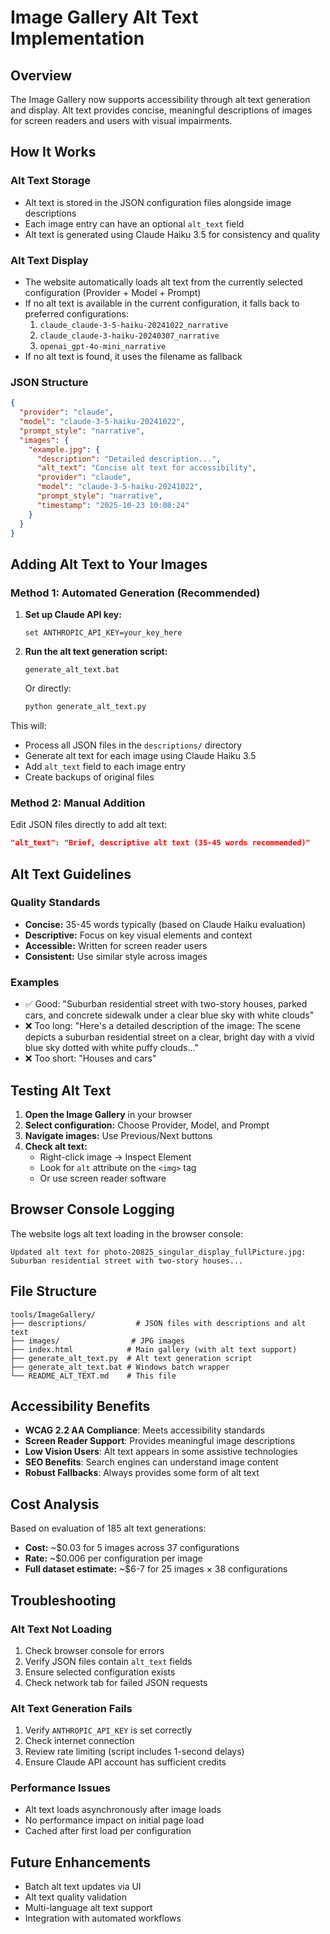 # Image Gallery Alt Text Implementation

## Overview

The Image Gallery now supports accessibility through alt text generation and display. Alt text provides concise, meaningful descriptions of images for screen readers and users with visual impairments.

## How It Works

### Alt Text Storage
- Alt text is stored in the JSON configuration files alongside image descriptions
- Each image entry can have an optional `alt_text` field
- Alt text is generated using Claude Haiku 3.5 for consistency and quality

### Alt Text Display
- The website automatically loads alt text from the currently selected configuration (Provider + Model + Prompt)
- If no alt text is available in the current configuration, it falls back to preferred configurations:
  1. `claude_claude-3-5-haiku-20241022_narrative`
  2. `claude_claude-3-haiku-20240307_narrative` 
  3. `openai_gpt-4o-mini_narrative`
- If no alt text is found, it uses the filename as fallback

### JSON Structure
```json
{
  "provider": "claude",
  "model": "claude-3-5-haiku-20241022", 
  "prompt_style": "narrative",
  "images": {
    "example.jpg": {
      "description": "Detailed description...",
      "alt_text": "Concise alt text for accessibility",
      "provider": "claude",
      "model": "claude-3-5-haiku-20241022",
      "prompt_style": "narrative",
      "timestamp": "2025-10-23 10:08:24"
    }
  }
}
```

## Adding Alt Text to Your Images

### Method 1: Automated Generation (Recommended)

1. **Set up Claude API key:**
   ```batch
   set ANTHROPIC_API_KEY=your_key_here
   ```

2. **Run the alt text generation script:**
   ```batch
   generate_alt_text.bat
   ```
   Or directly:
   ```bash
   python generate_alt_text.py
   ```

This will:
- Process all JSON files in the `descriptions/` directory
- Generate alt text for each image using Claude Haiku 3.5
- Add `alt_text` field to each image entry
- Create backups of original files

### Method 2: Manual Addition

Edit JSON files directly to add alt text:

```json
"alt_text": "Brief, descriptive alt text (35-45 words recommended)"
```

## Alt Text Guidelines

### Quality Standards
- **Concise:** 35-45 words typically (based on Claude Haiku evaluation)
- **Descriptive:** Focus on key visual elements and context
- **Accessible:** Written for screen reader users
- **Consistent:** Use similar style across images

### Examples
- ✅ Good: "Suburban residential street with two-story houses, parked cars, and concrete sidewalk under a clear blue sky with white clouds"
- ❌ Too long: "Here's a detailed description of the image: The scene depicts a suburban residential street on a clear, bright day with a vivid blue sky dotted with white puffy clouds..."
- ❌ Too short: "Houses and cars"

## Testing Alt Text

1. **Open the Image Gallery** in your browser
2. **Select configuration:** Choose Provider, Model, and Prompt 
3. **Navigate images:** Use Previous/Next buttons
4. **Check alt text:**
   - Right-click image → Inspect Element
   - Look for `alt` attribute on the `<img>` tag
   - Or use screen reader software

## Browser Console Logging

The website logs alt text loading in the browser console:
```
Updated alt text for photo-20825_singular_display_fullPicture.jpg: Suburban residential street with two-story houses...
```

## File Structure

```
tools/ImageGallery/
├── descriptions/           # JSON files with descriptions and alt text
├── images/                # JPG images 
├── index.html            # Main gallery (with alt text support)
├── generate_alt_text.py  # Alt text generation script
├── generate_alt_text.bat # Windows batch wrapper
└── README_ALT_TEXT.md    # This file
```

## Accessibility Benefits

- **WCAG 2.2 AA Compliance**: Meets accessibility standards
- **Screen Reader Support**: Provides meaningful image descriptions
- **Low Vision Users**: Alt text appears in some assistive technologies
- **SEO Benefits**: Search engines can understand image content
- **Robust Fallbacks**: Always provides some form of alt text

## Cost Analysis

Based on evaluation of 185 alt text generations:
- **Cost:** ~$0.03 for 5 images across 37 configurations
- **Rate:** ~$0.006 per configuration per image
- **Full dataset estimate:** ~$6-7 for 25 images × 38 configurations

## Troubleshooting

### Alt Text Not Loading
1. Check browser console for errors
2. Verify JSON files contain `alt_text` fields
3. Ensure selected configuration exists
4. Check network tab for failed JSON requests

### Alt Text Generation Fails
1. Verify `ANTHROPIC_API_KEY` is set correctly
2. Check internet connection
3. Review rate limiting (script includes 1-second delays)
4. Ensure Claude API account has sufficient credits

### Performance Issues
- Alt text loads asynchronously after image loads
- No performance impact on initial page load
- Cached after first load per configuration

## Future Enhancements

- Batch alt text updates via UI
- Alt text quality validation
- Multi-language alt text support
- Integration with automated workflows